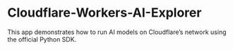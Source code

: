 # Cloudflare-Workers-AI-Explorer
This app demonstrates how to run AI models on Cloudflare’s network using the official Python SDK. 
